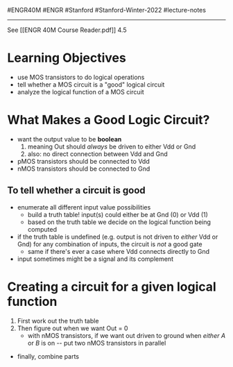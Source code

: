 #ENGR40M #ENGR #Stanford #Stanford-Winter-2022 #lecture-notes 
___
See [[ENGR 40M Course Reader.pdf]] 4.5

# Learning Objectives
- use MOS transistors to do logical operations
- tell whether a MOS circuit is a "good" logical circuit
- analyze the logical function of a MOS circuit

# What Makes a Good Logic Circuit?
- want the output value to be **boolean**
	1. meaning Out should *always* be driven to either Vdd or Gnd
	2. also: no direct connection between Vdd and Gnd
- pMOS transistors should be connected to Vdd
- nMOS transistors should be connected to Gnd

## To tell whether a circuit is good
- enumerate all different input value possibilities
	- build a truth table! input(s) could either be at Gnd (0) or Vdd (1)
	- based on the truth table we decide on the logical function being computed
- if the truth table is undefined (e.g. output is not driven to *either* Vdd or Gnd) for any combination of inputs, the circuit is *not* a good gate
	- same if there's ever a case where Vdd connects directly to Gnd
- input sometimes might be a signal and its complement

# Creating a circuit for a given logical function
1. First work out the truth table
2. Then figure out when we want Out = 0
	- with nMOS transistors, if we want out driven to ground when *either* $A$ or $B$ is on -- put two nMOS transistors in parallel
- finally, combine parts